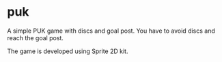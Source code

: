 # puk
A simple PUK game with discs and goal post. You have to avoid discs and reach the goal post.
 
The game is developed using Sprite 2D kit.
